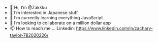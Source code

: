 - 👋 Hi, I’m @Zakkku
- 👀 I’m interested in Japanese stuff
- 🌱 I’m currently learning everything JavaScript
- 💞️ I’m looking to collaborate on a million dollar app
- 📫 How to reach me ... Linkedin: https://www.linkedin.com/in/zachary-taylor-782020226/

<!---
Zakkku/Zakkku is a ✨ special ✨ repository because its `README.md` (this file) appears on your GitHub profile.
You can click the Preview link to take a look at your changes.
--->

